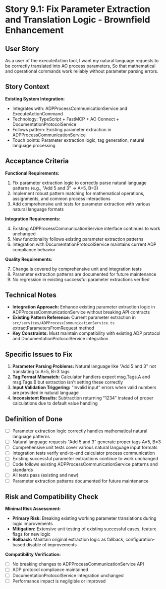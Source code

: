 # Story 9.1: Fix Parameter Extraction and Translation Logic - Brownfield Enhancement

## User Story

As a user of the executeAction tool,
I want my natural language requests to be correctly translated into AO process parameters,
So that mathematical and operational commands work reliably without parameter parsing errors.

## Story Context

**Existing System Integration:**

- Integrates with: ADPProcessCommunicationService and ExecuteActionCommand
- Technology: TypeScript + FastMCP + AO Connect + DocumentationProtocolService
- Follows pattern: Existing parameter extraction in ADPProcessCommunicationService
- Touch points: Parameter extraction logic, tag generation, natural language processing

## Acceptance Criteria

**Functional Requirements:**

1. Fix parameter extraction logic to correctly parse natural language patterns (e.g., "Add 5 and 3" → A=5, B=3)
2. Implement robust pattern matching for mathematical operations, assignments, and common process interactions
3. Add comprehensive unit tests for parameter extraction with various natural language formats

**Integration Requirements:**

4. Existing ADPProcessCommunicationService interface continues to work unchanged
5. New functionality follows existing parameter extraction patterns
6. Integration with DocumentationProtocolService maintains current ADP compliance behavior

**Quality Requirements:**

7. Change is covered by comprehensive unit and integration tests
8. Parameter extraction patterns are documented for future maintenance
9. No regression in existing successful parameter extractions verified

## Technical Notes

- **Integration Approach:** Enhance existing parameter extraction logic in ADPProcessCommunicationService without breaking API contracts
- **Existing Pattern Reference:** Current parameter extraction in `src/services/ADPProcessCommunicationService.ts` extractParametersFromRequest method
- **Key Constraints:** Must maintain compatibility with existing ADP protocol and DocumentationProtocolService integration

## Specific Issues to Fix

1. **Parameter Parsing Problems:** Natural language like "Add 5 and 3" not translating to A=5, B=3 tags
2. **Tag Format Mismatch:** Calculator handlers expect msg.Tags.A and msg.Tags.B but extraction isn't setting these correctly
3. **Input Validation Triggering:** "Invalid input" errors when valid numbers are provided in natural language
4. **Inconsistent Results:** Subtraction returning "1234" instead of proper calculations due to default value handling

## Definition of Done

- [ ] Parameter extraction logic correctly handles mathematical natural language patterns
- [ ] Natural language requests "Add 5 and 3" generate proper tags A=5, B=3
- [ ] Comprehensive unit tests cover various natural language input formats
- [ ] Integration tests verify end-to-end calculator process communication
- [ ] Existing successful parameter extractions continue to work unchanged
- [ ] Code follows existing ADPProcessCommunicationService patterns and standards
- [ ] All tests pass (existing and new)
- [ ] Parameter extraction patterns documented for future maintenance

## Risk and Compatibility Check

**Minimal Risk Assessment:**

- **Primary Risk:** Breaking existing working parameter translations during logic improvements
- **Mitigation:** Extensive unit testing of existing successful cases, feature flags for new logic
- **Rollback:** Maintain original extraction logic as fallback, configuration-based disable of improvements

**Compatibility Verification:**

- [ ] No breaking changes to ADPProcessCommunicationService API
- [ ] ADP protocol compliance maintained
- [ ] DocumentationProtocolService integration unchanged
- [ ] Performance impact is negligible or improved
